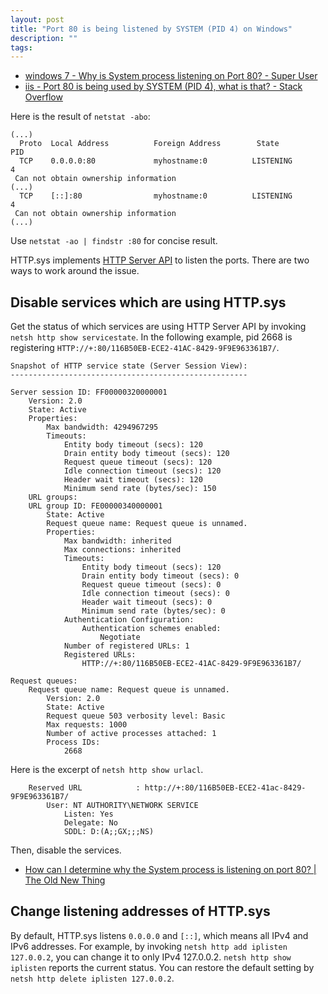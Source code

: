 ```yaml
---
layout: post
title: "Port 80 is being listened by SYSTEM (PID 4) on Windows"
description: ""
tags: 
---
```


* [windows 7 - Why is System process listening on Port 80? - Super User](https://superuser.com/q/43307/424146)
* [iis - Port 80 is being used by SYSTEM (PID 4), what is that? - Stack Overflow](https://stackoverflow.com/q/1430141/2691131)

Here is the result of `netstat -abo`:

~~~
(...)
  Proto  Local Address          Foreign Address        State           PID
  TCP    0.0.0.0:80             myhostname:0          LISTENING       4
 Can not obtain ownership information
(...)
  TCP    [::]:80                myhostname:0          LISTENING       4
 Can not obtain ownership information
(...)
~~~

Use `netstat -ao | findstr :80` for concise result.

HTTP.sys implements [HTTP Server API](https://docs.microsoft.com/en-us/windows/win32/http/http-api-start-page) to listen the ports.
There are two ways to work around the issue.

## Disable services which are using HTTP.sys

Get the status of which services are using HTTP Server API by invoking `netsh http show servicestate`.
In the following example, pid 2668 is registering `HTTP://+:80/116B50EB-ECE2-41AC-8429-9F9E963361B7/`.

~~~
Snapshot of HTTP service state (Server Session View):
-----------------------------------------------------

Server session ID: FF00000320000001
    Version: 2.0
    State: Active
    Properties:
        Max bandwidth: 4294967295
        Timeouts:
            Entity body timeout (secs): 120
            Drain entity body timeout (secs): 120
            Request queue timeout (secs): 120
            Idle connection timeout (secs): 120
            Header wait timeout (secs): 120
            Minimum send rate (bytes/sec): 150
    URL groups:
    URL group ID: FE00000340000001
        State: Active
        Request queue name: Request queue is unnamed.
        Properties:
            Max bandwidth: inherited
            Max connections: inherited
            Timeouts:
                Entity body timeout (secs): 120
                Drain entity body timeout (secs): 0
                Request queue timeout (secs): 0
                Idle connection timeout (secs): 0
                Header wait timeout (secs): 0
                Minimum send rate (bytes/sec): 0
            Authentication Configuration:
                Authentication schemes enabled:
                    Negotiate
            Number of registered URLs: 1
            Registered URLs:
                HTTP://+:80/116B50EB-ECE2-41AC-8429-9F9E963361B7/

Request queues:
    Request queue name: Request queue is unnamed.
        Version: 2.0
        State: Active
        Request queue 503 verbosity level: Basic
        Max requests: 1000
        Number of active processes attached: 1
        Process IDs:
            2668
~~~

Here is the excerpt of `netsh http show urlacl`.

~~~
    Reserved URL            : http://+:80/116B50EB-ECE2-41ac-8429-9F9E963361B7/
        User: NT AUTHORITY\NETWORK SERVICE
            Listen: Yes
            Delegate: No
            SDDL: D:(A;;GX;;;NS)
~~~

Then, disable the services.

* [How can I determine why the System process is listening on port 80? \| The Old New Thing](https://devblogs.microsoft.com/oldnewthing/20180703-00/?p=99145)

## Change listening addresses of HTTP.sys

By default, HTTP.sys listens `0.0.0.0` and `[::]`, which means all IPv4 and IPv6 addresses.
For example, by invoking `netsh http add iplisten 127.0.0.2`, you can change it to only IPv4 127.0.0.2.
`netsh http show iplisten` reports the current status.
You can restore the default setting by `netsh http delete iplisten 127.0.0.2`.
